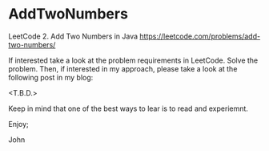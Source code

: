 # AddTwoNumbers
LeetCode 2. Add Two Numbers in Java
https://leetcode.com/problems/add-two-numbers/

If interested take a look at the problem requirements in LeetCode.
Solve the problem.
Then, if interested in my approach, please take a look at the following
post in my blog:

<T.B.D.>

Keep in mind that one of the best ways to lear is to read and experiemnt.

Enjoy;

John
